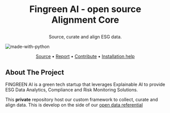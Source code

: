 

<br />
<h1>
<p align="center">


<p align="center">
  <br>Fingreen AI - open source
  <br>Alignment Core
</h1>

<p align="center">
  Source, curate and align ESG data.
  <br />
  </p>
</p>


![made-with-python](https://img.shields.io/badge/Made%20with-Python3-brightgreen)

<p align="center">
  <a href="docs/SOURCE.md">Source</a> •
  <a href="docs/RENDER.md">Report</a> •
  <a href="docs/CONTRIBUTE.md">Contribute</a> •
  <a href="docs/HELP.md"> Installation help  </a> 

</p>  

<p align="center">

## About The Project
FINGREEN AI is a green tech startup that leverages Explainable AI to provide ESG Data Analytics, Compliance and Risk Monitoring Solutions.

This **private** repository host our custom framework to collect, curate and align data. This is develop on the side of our [open data referential](https://github.com/fingreen-ai/open)

